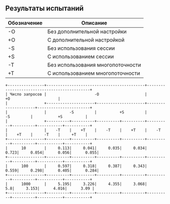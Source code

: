 ## Результаты испытаний

| Обозначение | Описание                          |
|-------------|-----------------------------------|
| -O          | Без дополнительной настройки      |
| +O          | С дополнительной настройкой       |
| -S          | Без использования сессии          |
| +S          | С использованием сессии           |
| -T          | Без использования многопоточности |
| +T          | С использованием многопоточности  |


```text
+----------------+-------------------------------------------+---------------------------------------------+
| Число запросов |                     -O                    |                      +O                     |
|                +---------------------+---------------------+---------------------+-----------------------+
|                |          -S         |          +S         |          -S         |           +S          |
|                +----------+----------+----------+----------+----------+----------+-----------+-----------+
|                |    -T    |    +T    |    -T    |    +T    |    -T    |    +T    |     -T    |     +T    |
+----------------+----------+----------+----------+----------+----------+----------+-----------+-----------+
|      10        |     0.113|     0.041|     0.035|     0.034|     0.723|     0.054|      0.056|      0.055|
+----------------+----------+----------+----------+----------+----------+----------+-----------+-----------+
|      100       |     0.597|     0.318|     0.387|     0.343|     0.559|     0.298|      0.405|      0.284|
+----------------+----------+----------+----------+----------+----------+----------+-----------+-----------+
|      1000      |     5.195|     3.226|     4.355|     3.068|       5.8|     3.153|      4.016|      3.09 |
+----------------+----------+----------+----------+----------+----------+----------+-----------+-----------+
```
